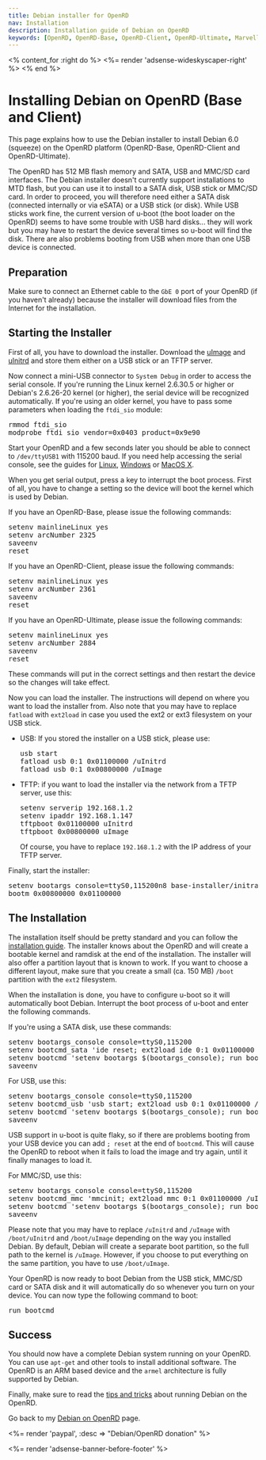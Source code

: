 ```yaml
---
title: Debian installer for OpenRD
nav: Installation
description: Installation guide of Debian on OpenRD
keywords: [OpenRD, OpenRD-Base, OpenRD-Client, OpenRD-Ultimate, Marvell, Kirkwood, Debian, installer, ARM]
---
```


<% content_for :right do %>
<%= render 'adsense-wideskyscaper-right' %>
<% end %>

<h1>Installing Debian on OpenRD (Base and Client)</h1>

This page explains how to use the Debian installer to install Debian 6.0
(squeeze) on the OpenRD platform (OpenRD-Base, OpenRD-Client and
OpenRD-Ultimate).

The OpenRD has 512 MB flash memory and SATA, USB and MMC/SD card
interfaces.  The Debian installer doesn't currently support installations
to MTD flash, but you can use it to install to a SATA disk, USB stick or
MMC/SD card.  In order to proceed, you will therefore need either a SATA
disk (connected internally or via eSATA) or a USB stick (or disk).  While
USB sticks work fine, the current version of u-boot (the boot loader on the
OpenRD) seems to have some trouble with USB hard disks... they will work
but you may have to restart the device several times so u-boot will find
the disk.  There are also problems booting from USB when more than one USB
device is connected.

<h2><a id = "prepare">Preparation</a></h2>

Make sure to connect an Ethernet cable to the `GbE 0` port of your OpenRD
(if you haven't already) because the installer will download files from the
Internet for the installation.

<h2><a id = "starting">Starting the Installer</a></h2>

First of all, you have to download the installer.  Download the <a href =
"http://ftp.debian.org/debian/dists/stable/main/installer-armel/current/images/kirkwood/netboot/marvell/openrd/uImage">uImage</a>
and <a href =
"http://ftp.debian.org/debian/dists/stable/main/installer-armel/current/images/kirkwood/netboot/marvell/openrd/uInitrd">uInitrd</a>
and store them either on a USB stick or an TFTP server.

Now connect a mini-USB connector to `System Debug` in order to access the
serial console.  If you're running the Linux kernel 2.6.30.5 or higher or
Debian's 2.6.26-20 kernel (or higher), the serial device will be recognized
automatically.  If you're using an older kernel, you have to pass some
parameters when loading the `ftdi_sio` module:

<div class="code">
<pre>
rmmod ftdi_sio
modprobe ftdi_sio vendor=0x0403 product=0x9e90
</pre>
</div>

Start your OpenRD and a few seconds later you should be able to connect to
`/dev/ttyUSB1` with 115200 baud.  If you need help accessing the serial
console, see the guides for <a href =
"http://www.openplug.org/plugwiki/index.php/Setting_up_Serial_Console_Under_Linux">Linux</a>,
<a href =
"http://www.openplug.org/plugwiki/index.php/How-to_setup_PuTTY_for_the_SheevaPlug_on_Windows">Windows</a>
or <a href = "http://openplug.org/plugforum/index.php?topic=34.0">MacOS
X</a>.

When you get serial output, press a key to interrupt the boot process.
First of all, you have to change a setting so the device will boot the
kernel which is used by Debian.

If you have an OpenRD-Base, please issue the following commands:

<div class="code">
<pre>
setenv mainlineLinux yes
setenv arcNumber 2325
saveenv
reset
</pre>
</div>

If you have an OpenRD-Client, please issue the following commands:

<div class="code">
<pre>
setenv mainlineLinux yes
setenv arcNumber 2361
saveenv
reset
</pre>
</div>

If you have an OpenRD-Ultimate, please issue the following commands:

<div class="code">
<pre>
setenv mainlineLinux yes
setenv arcNumber 2884
saveenv
reset
</pre>
</div>

These commands will put in the correct settings and then restart the device
so the changes will take effect.

Now you can load the installer.  The instructions will depend on where you
want to load the installer from.  Also note that you may have to replace
`fatload` with `ext2load` in case you used the ext2 or ext3 filesystem on
your USB stick.

<ul>

<li>USB: If you stored the installer on a USB stick, please use:

<div class="code">
<pre>
usb start
fatload usb 0:1 0x01100000 /uInitrd
fatload usb 0:1 0x00800000 /uImage
</pre>
</div>

</li>

<li>TFTP: if you want to load the installer via the network from a TFTP
server, use this:

<div class="code">
<pre>
setenv serverip 192.168.1.2
setenv ipaddr 192.168.1.147
tftpboot 0x01100000 uInitrd
tftpboot 0x00800000 uImage
</pre>
</div>

Of course, you have to replace `192.168.1.2` with the IP address of your
TFTP server.

</li>

</ul>

Finally, start the installer:

<div class="code">
<pre>
setenv bootargs console=ttyS0,115200n8 base-installer/initramfs-tools/driver-policy=most
bootm 0x00800000 0x01100000
</pre>
</div>

<h2><a id = "install">The Installation</a></h2>

The installation itself should be pretty standard and you can follow the <a
href = "http://www.debian.org/releases/stable/armel">installation
guide</a>.  The installer knows about the OpenRD and will create a bootable
kernel and ramdisk at the end of the installation.  The installer will also
offer a partition layout that is known to work.  If you want to choose a
different layout, make sure that you create a small (ca. 150 MB) `/boot`
partition with the `ext2` filesystem.

When the installation is done, you have to configure u-boot so it will
automatically boot Debian.  Interrupt the boot process of u-boot and enter
the following commands.

If you're using a SATA disk, use these commands:

<div class="code">
<pre>
setenv bootargs_console console=ttyS0,115200
setenv bootcmd_sata 'ide reset; ext2load ide 0:1 0x01100000 /uInitrd; ext2load ide 0:1 0x00800000 /uImage'
setenv bootcmd 'setenv bootargs $(bootargs_console); run bootcmd_sata; bootm 0x00800000 0x01100000'
saveenv
</pre>
</div>

For USB, use this:

<div class="code">
<pre>
setenv bootargs_console console=ttyS0,115200
setenv bootcmd_usb 'usb start; ext2load usb 0:1 0x01100000 /uInitrd; ext2load usb 0:1 0x00800000 /uImage'
setenv bootcmd 'setenv bootargs $(bootargs_console); run bootcmd_usb; bootm 0x00800000 0x01100000'
saveenv
</pre>
</div>

USB support in u-boot is quite flaky, so if there are problems booting from
your USB device you can add `; reset` at the end of `bootcmd`.  This will
cause the OpenRD to reboot when it fails to load the image and try again,
until it finally manages to load it.

For MMC/SD, use this:

<div class="code">
<pre>
setenv bootargs_console console=ttyS0,115200
setenv bootcmd_mmc 'mmcinit; ext2load mmc 0:1 0x01100000 /uInitrd; ext2load mmc 0:1 0x00800000 /uImage'
setenv bootcmd 'setenv bootargs $(bootargs_console); run bootcmd_mmc; bootm 0x00800000 0x01100000'
saveenv
</pre>
</div>

Please note that you may have to replace `/uInitrd` and `/uImage` with
`/boot/uInitrd` and `/boot/uImage` depending on the way you installed
Debian.  By default, Debian will create a separate boot partition, so the
full path to the kernel is `/uImage`.  However, if you choose to put
everything on the same partition, you have to use `/boot/uImage`.

Your OpenRD is now ready to boot Debian from the USB stick, MMC/SD card or SATA
disk and it will automatically do so whenever you turn on your device.  You can
now type the following command to boot:

<div class="code">
<pre>
run bootcmd
</pre>
</div>

<h2>Success</h2>

You should now have a complete Debian system running on your OpenRD.  You
can use `apt-get` and other tools to install additional software.  The
OpenRD is an ARM based device and the `armel` architecture is fully
supported by Debian.

Finally, make sure to read the <a href = "../tips">tips and tricks</a>
about running Debian on the OpenRD.

Go back to my <a href = "..">Debian on OpenRD</a> page.

<%= render 'paypal', :desc => "Debian/OpenRD donation" %>

<div class="bbf">
<%= render 'adsense-banner-before-footer' %>
</div>

